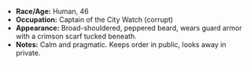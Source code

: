 - **Race/Age:** Human, 46
- **Occupation:** Captain of the City Watch (corrupt)
- **Appearance:** Broad-shouldered, peppered beard, wears guard armor with a crimson scarf tucked beneath.
- **Notes:** Calm and pragmatic. Keeps order in public, looks away in private.